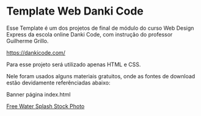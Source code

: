 # Template Web Danki Code

Esse Template é um dos projetos de final de módulo do curso Web Design Express da escola online Danki Code, com instrução do professor Guilherme Grillo.

https://dankicode.com/

Para esse projeto será utilizado apenas HTML e CSS.

Nele foram usados alguns materiais gratuitos, onde as fontes de download estão devidamente referênciadas abaixo:

Banner página index.html

<a href='https://pt.freeimages.com/photo/water-splash-1637149'>Free Water Splash Stock Photo</a>


